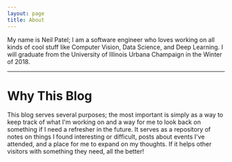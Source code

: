 ```yaml
---
layout: page
title: About
---
```

My name is Neil Patel; I am a software engineer who loves working on all kinds of cool stuff like Computer Vision, Data Science, and Deep Learning. I will graduate from the University of Illinois Urbana Champaign in the Winter of 2018.

*****
# Why This Blog
This blog serves several purposes; the most important is simply as a way to keep track of what I'm working on and a way for me to look back on something if I need a refresher in the future. It serves as a repository of notes on things I found interesting or difficult, posts about events I've attended, and a place for me to expand on my thoughts. If it helps other visitors with something they need, all the better!
